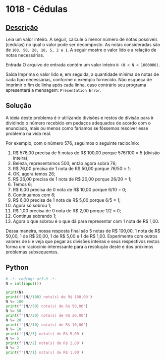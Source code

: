 # 1018 - Cédulas

## [Descrição](https://www.beecrowd.com.br/judge/pt/problems/view/1018)

Leia um valor inteiro. A seguir, calcule o menor número de notas possíveis (cédulas) no qual o valor pode ser decomposto. As notas consideradas são de `100, 50, 20, 10, 5, 2 e 1`. A seguir mostre o valor lido e a relação de notas necessárias.

Entrada
O arquivo de entrada contém um valor inteiro `N (0 < N < 1000000)`.

Saída
Imprima o valor lido e, em seguida, a quantidade mínima de notas de cada tipo necessárias, conforme o exemplo fornecido. Não esqueça de imprimir o fim de linha após cada linha, caso contrário seu programa apresentará a mensagem: `Presentation Error`.

## Solução

A ideia deste problema é ir utilizando divisões e restos de divisão para ir dividindo o número recebido em pedaços adequados de acordo com o enunciado, mais ou menos como faríamos se fôssemos resolver esse problema na vida real.

Por exemplo, com o número 576, seguimos o seguinte raciocínio:

1. R$ 576,00 precisa de 5 notas de R$ 100,00 porque 576/100 = 5 (divisão inteira);
2. Beleza, representamos 500, então agora sobra 76;
3. R$ 76,00 precisa de 1 nota de R$ 50,00 porque 76/50 = 1;
4. OK, agora temos 26;
5. R$ 26,00 precisa de 1 nota de R$ 20,00 porque 26/20 = 1;
6. Temos 6;
7. R$ 6,00 precisa de 0 nota de R$ 10,00 porque 6/10 = 0;
8. Continuamos com 6;
9. R$ 6,00 precisa de 1 nota de R$ 5,00 porque 6/5 = 1;
10. Agora só sobrou 1;
11. R$ 1,00 precisa de 0 nota de R$ 2,00 porque 1/2 = 0;
12. Continua sobrando 1;
13. Agora o que sobrou é o que dá para representar com 1 nota de R$ 1,00.

Dessa maneira, nossa resposta final são 5 notas de R$ 100,00, 1 nota de R$ 50,00, 1 de R$ 20,00, 1 de R$ 5,00 e 1 de R$ 1,00. Experimente com outros valores de `N` e veja que pegar as divisões inteiras e seus respectivos restos forma um raciocínio interessante para a resolução deste e dos próximos problemas subsequentes.

## Python

```Python
# -*- coding: utf-8 -*-
N = int(input())

print(N)
print(f'{N//100} nota(s) de R$ 100,00')
N %= 100
print(f'{N//50} nota(s) de R$ 50,00')
N %= 50
print(f'{N//20} nota(s) de R$ 20,00')
N %= 20
print(f'{N//10} nota(s) de R$ 10,00')
N %= 10
print(f'{N//5} nota(s) de R$ 5,00')
N %= 5
print(f'{N//2} nota(s) de R$ 2,00')
N %= 2
print(f'{N//1} nota(s) de R$ 1,00')
```
